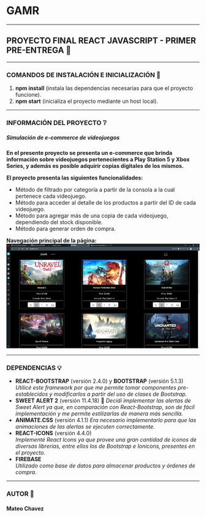 # **GAMR** 

___

## PROYECTO FINAL REACT JAVASCRIPT - PRIMER PRE-ENTREGA 📝

___

### COMANDOS DE INSTALACIÓN E INICIALIZACIÓN 🚩

1. **npm install** (instala las dependencias necesarias para que el proyecto funcione).
2. **npm start** (inicializa el proyecto mediante un host local).

___

### INFORMACIÓN DEL PROYECTO ❔

##### **Simulación de e-commerce de videojuegos**
**En el presente proyecto se presenta un e-commerce que brinda información sobre videojuegos pertenecientes a Play Station 5 y Xbox Series, y además es posible adquirir copias digitales de los mismos.**  

**El proyecto presenta las siguientes funcionalidades:**
* Método de filtrado por categoría a partir de la consola a la cual pertenece cada videojuego.
* Método para acceder al detalle de los productos a partir del ID de cada videojuego.
* Método para agregar más de una copia de cada videojuego, dependiendo del stock disponible.
* Método para generar orden de compra.

**Navegación principal de la página:**  
![Gif](./public/assets/imgReadme/gif_readme.gif)

___

### DEPENDENCIAS 💡

* **REACT-BOOTSTRAP** (versión 2.4.0) y **BOOTSTRAP** (versión 5.1.3)  
*Utilicé este framework por que me permite tomar componentes pre-establecidos y modificarlos a partir del uso de clases de Bootstrap.* 
* **SWEET ALERT 2** (versión 11.4.18) 🍩
*Decidí implementar las alertas de Sweet Alert ya que, en comparación con React-Bootstrap, son de fácil implementación y me permite estilizarlas de manera más sencilla.*
* **ANIMATE.CSS** (versión 4.1.1)
*Era necesario implementarlo para que las animaciones de las alertas se ejecuten correctamente.*
* **REACT-ICONS** (versión 4.4.0)  
*Implementé React Icons ya que provee una gran cantidad de iconos de diversas librerías, entre ellos los de Bootstrap e Ionicons, presentes en el proyecto.*
* **FIREBASE**  
*Utilizado como base de datos para almacenar productos y órdenes de compra.*

___

### AUTOR 🧠

#### Mateo Chavez
